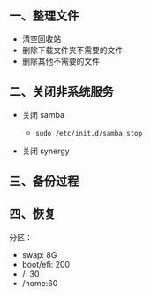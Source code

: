 ## 一、整理文件

- 清空回收站
- 删除下载文件夹不需要的文件
- 删除其他不需要的文件

## 二、关闭非系统服务

- 关闭 samba

  - ```shell
    sudo /etc/init.d/samba stop
    ```

- 关闭 synergy

## 三、备份过程



## 四、恢复

分区：

- swap: 8G
- boot/efi: 200
- /: 30
- /home:60
